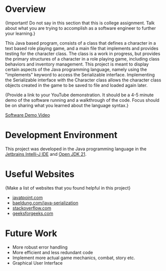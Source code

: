 # Overview

{Important! Do not say in this section that this is college assignment. Talk about what you are trying to accomplish as a software engineer to further your learning.}

This Java based program, consists of a class that defines a character in a text based role playing game, and a main file that implements and provides testing for the character class. The class is a work in progress, but provides the primary structures of a character in a role playing game, including class behaviors and inventory management. This project is meant to display certain aspects of the Java programming language, namely using the "implements" keyword to access the Serializable interface. Implementing the Serializable interface with the Character class allows the character class objects created in the game to be saved to file and loaded again later.

{Provide a link to your YouTube demonstration. It should be a 4-5 minute demo of the software running and a walkthrough of the code. Focus should be on sharing what you learned about the language syntax.}

[Software Demo Video](https://www.youtube.com/watch?v=7s_sS4kpl0o)

# Development Environment

This project was developed in the Java programming language in the [Jetbrains Intelli-J IDE](https://www.jetbrains.com/idea/) and [Open JDK 21](https://jdk.java.net/).

# Useful Websites

{Make a list of websites that you found helpful in this project}

- [javatpoint.com](https://www.javatpoint.com/java-tutorial)
- [baeldung.com/java-serialization](https://www.baeldung.com/java-serialization)
- [stackoverflow.com](https://stackoverflow.com)
- [geeksforgeeks.com](https://geeksforgeeks.org)

# Future Work

- More robust error handling
- More efficient and less redundant code
- Implement more actual game mechanics, combat, story etc.
- Graphical User Interface